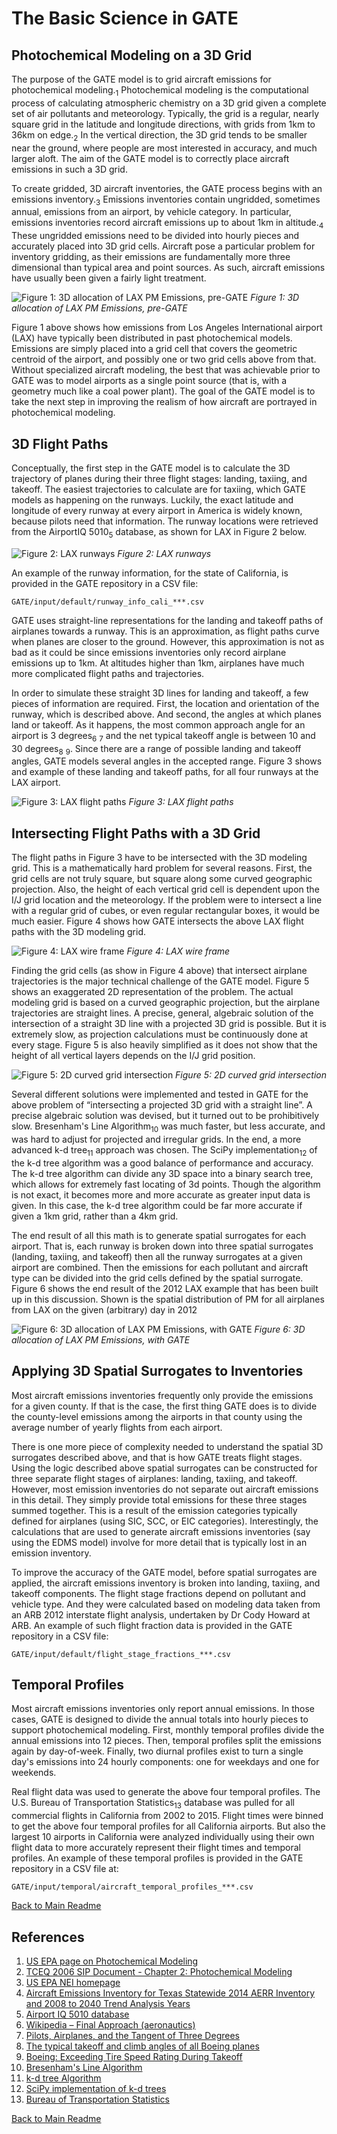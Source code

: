 # The Basic Science in GATE


## Photochemical Modeling on a 3D Grid

The purpose of the GATE model is to grid aircraft emissions for photochemical modeling.<sub>1</sub>  Photochemical modeling is the computational process of calculating atmospheric chemistry on a 3D grid given a complete set of air pollutants and meteorology. Typically, the grid is a regular, nearly square grid in the latitude and longitude directions, with grids from 1km to 36km on edge.<sub>2</sub> In the vertical direction, the 3D grid tends to be smaller near the ground, where people are most interested in accuracy, and much larger aloft. The aim of the GATE model is to correctly place aircraft emissions in such a 3D grid.

To create gridded, 3D aircraft inventories, the GATE process begins with an emissions inventory.<sub>3</sub> Emissions inventories contain ungridded, sometimes annual, emissions from an airport, by vehicle category. In particular, emissions inventories record aircraft emissions up to about 1km in altitude.<sub>4</sub> These ungridded emissions need to be divided into hourly pieces and accurately placed into 3D grid cells. Aircraft pose a particular problem for inventory gridding, as their emissions are fundamentally more three dimensional than typical area and point sources. As such, aircraft emissions have usually been given a fairly light treatment.

![Figure 1: 3D allocation of LAX PM Emissions, pre-GATE](resources/LAX_2012_PM_one_lego.png)
*Figure 1: 3D allocation of LAX PM Emissions, pre-GATE*

Figure 1 above shows how emissions from Los Angeles International airport (LAX) have typically been distributed in past photochemical models. Emissions are simply placed into a grid cell that covers the geometric centroid of the airport, and possibly one or two grid cells above from that. Without specialized aircraft modeling, the best that was achievable prior to GATE was to model airports as a single point source (that is, with a geometry much like a coal power plant). The goal of the GATE model is to take the next step in improving the realism of how aircraft are portrayed in photochemical modeling.


## 3D Flight Paths

Conceptually, the first step in the GATE model is to calculate the 3D trajectory of planes during their three flight stages: landing, taxiing, and takeoff. The easiest trajectories to calculate are for taxiing, which GATE models as happening on the runways. Luckily, the exact latitude and longitude of every runway at every airport in America is widely known, because pilots need that information. The runway locations were retrieved from the AirportIQ 5010<sub>5</sub> database, as shown for LAX in Figure 2 below.

![Figure 2: LAX runways](resources/LAX_2012_runways.png)
*Figure 2: LAX runways*

An example of the runway information, for the state of California, is provided in the GATE repository in a CSV file:

    GATE/input/default/runway_info_cali_***.csv 

GATE uses straight-line representations for the landing and takeoff paths of airplanes towards a runway. This is an approximation, as flight paths curve when planes are closer to the ground. However, this approximation is not as bad as it could be since emissions inventories only record airplane emissions up to 1km. At altitudes higher than 1km, airplanes have much more complicated flight paths and trajectories.

In order to simulate these straight 3D lines for landing and takeoff, a few pieces of information are required. First, the location and orientation of the runway, which is described above. And second, the angles at which planes land or takeoff. As it happens, the most common approach angle for an airport is 3 degrees<sub>6</sub> <sub>7</sub> and the net typical takeoff angle is between 10 and 30 degrees<sub>8</sub> <sub>9</sub>. Since there are a range of possible landing and takeoff angles, GATE models several angles in the accepted range. Figure 3 shows and example of these landing and takeoff paths, for all four runways at the LAX airport.

![Figure 3: LAX flight paths](resources/LAX_2012_flight_paths.png)
*Figure 3: LAX flight paths*


## Intersecting Flight Paths with a 3D Grid

The flight paths in Figure 3 have to be intersected with the 3D modeling grid. This is a mathematically hard problem for several reasons. First, the grid cells are not truly square, but square along some curved geographic projection. Also, the height of each vertical grid cell is dependent upon the I/J grid location and the meteorology. If the problem were to intersect a line with a regular grid of cubes, or even regular rectangular boxes, it would be much easier. Figure 4 shows how GATE intersects the above LAX flight paths with the 3D modeling grid.

![Figure 4: LAX wire frame](resources/LAX_2012_wire_frame.png)
*Figure 4: LAX wire frame*

Finding the grid cells (as show in Figure 4 above) that intersect airplane trajectories is the major technical challenge of the GATE model. Figure 5 shows an exaggerated 2D representation of the problem. The actual modeling grid is based on a curved geographic projection, but the airplane trajectories are straight lines. A precise, general, algebraic solution of the intersection of a straight 3D line with a projected 3D grid is possible. But it is extremely slow, as projection calculations must be continuously done at every stage. Figure 5 is also heavily simplified as it does not show that the height of all vertical layers depends on the I/J grid position.

![Figure 5: 2D curved grid intersection](resources/curved_grid_intersect.png)
*Figure 5: 2D curved grid intersection*

Several different solutions were implemented and tested in GATE for the above problem of “intersecting a projected 3D grid with a straight line”. A precise algebraic solution was devised, but it turned out to be prohibitively slow. Bresenham's Line Algorithm<sub>10</sub> was much faster, but less accurate, and was hard to adjust for projected and irregular grids. In the end, a more advanced k-d tree<sub>11</sub> approach was chosen. The SciPy implementation<sub>12</sub> of the k-d tree algorithm was a good balance of performance and accuracy. The k-d tree algorithm can divide any 3D space into a binary search tree, which allows for extremely fast locating of 3d points. Though the algorithm is not exact, it becomes more and more accurate as greater input data is given. In this case, the k-d tree algorithm could be far more accurate if given a 1km grid, rather than a 4km grid.

The end result of all this math is to generate spatial surrogates for each airport. That is, each runway is broken down into three spatial surrogates (landing, taxiing, and takeoff) then all the runway surrogates at a given airport are combined. Then the emissions for each pollutant and aircraft type can be divided into the grid cells defined by the spatial surrogate. Figure 6 shows the end result of the 2012 LAX example that has been built up in this discussion. Shown is the spatial distribution of PM for all airplanes from LAX on the given (arbitrary) day in 2012

![Figure 6: 3D allocation of LAX PM Emissions, with GATE](resources/LAX_2012_PM_GATE.png)
*Figure 6: 3D allocation of LAX PM Emissions, with GATE*

## Applying 3D Spatial Surrogates to Inventories

Most aircraft emissions inventories frequently only provide the emissions for a given county. If that is the case, the first thing GATE does is to divide the county-level emissions among the airports in that county using the average number of yearly flights from each airport.

There is one more piece of complexity needed to understand the spatial 3D surrogates described above, and that is how GATE treats flight stages. Using the logic described above spatial surrogates can be constructed for three separate flight stages of airplanes: landing, taxiing, and takeoff. However, most emission inventories do not separate out aircraft emissions in this detail. They simply provide total emissions for these three stages summed together. This is a result of the emission categories typically defined for airplanes (using SIC, SCC, or EIC categories). Interestingly, the calculations that are used to generate aircraft emissions inventories (say using the EDMS model) involve for more detail that is typically lost in an emission inventory.

To improve the accuracy of the GATE model, before spatial surrogates are applied, the aircraft emissions inventory is broken into landing, taxiing, and takeoff components. The flight stage fractions depend on pollutant and vehicle type. And they were calculated based on modeling data taken from an ARB 2012 interstate flight analysis, undertaken by Dr Cody Howard at ARB. An example of such flight fraction data is provided in the GATE repository in a CSV file:

    GATE/input/default/flight_stage_fractions_***.csv


## Temporal Profiles

Most aircraft emissions inventories only report annual emissions. In those cases, GATE is designed to divide the annual totals into hourly pieces to support photochemical modeling. First, monthly temporal profiles divide the annual emissions into 12 pieces. Then, temporal profiles split the emissions again by day-of-week. Finally, two diurnal profiles exist to turn a single day's emissions into 24 hourly components: one for weekdays and one for weekends.

Real flight data was used to generate the above four temporal profiles. The U.S. Bureau of Transportation Statistics<sub>13</sub> database was pulled for all commercial flights in California from 2002 to 2015. Flight times were binned to get the above four temporal profiles for all California airports. But also the largest 10 airports in California were analyzed individually using their own flight data to more accurately represent their flight times and temporal profiles. An example of these temporal profiles is provided in the GATE repository in a CSV file at:

    GATE/input/temporal/aircraft_temporal_profiles_***.csv 


[Back to Main Readme](../README.md)


## References

1. [US EPA page on Photochemical Modeling](https://www3.epa.gov/scram001/photochemicalindex.htm)
2. [TCEQ 2006 SIP Document - Chapter 2: Photochemical Modeling](http://www.tceq.texas.gov/assets/public/implementation/air/sip/hgb/hgb_sip_2006/06027SIP_proCh2.pdf)
3. [US EPA NEI homepage](https://www.epa.gov/air-emissions-inventories/national-emissions-inventory-nei)
4. [Aircraft Emissions Inventory for Texas Statewide 2014 AERR Inventory and 2008 to 2040 Trend Analysis Years](https://www.tceq.texas.gov/assets/public/implementation/air/am/contracts/reports/ei/582155160603FY1508-20160516-erg-2014_AERR_Inventory_Aircraft_Revised.pdf)
5. [Airport IQ 5010 database](http://www.gcr1.com/5010web/)
6. [Wikipedia – Final Approach (aeronautics)](https://en.wikipedia.org/wiki/Final_approach_%28aeronautics%29)
7. [Pilots, Airplanes, and the Tangent of Three Degrees](https://pumas.nasa.gov/files/10_13_99_1.pdf)
8. [The typical takeoff and climb angles of all Boeing planes](https://www.bangaloreaviation.com/2009/05/typical-takeoff-and-climb-angles-of-all.html)
9. [Boeing: Exceeding Tire Speed Rating During Takeoff](http://www.boeing.com/commercial/aeromagazine/articles/qtr_02_09/pdfs/AERO_Q209_article04.pdf)
10. [Bresenham's Line Algorithm](https://en.wikipedia.org/wiki/Bresenham's_line_algorithm)
11. [k-d tree Algorithm](https://en.wikipedia.org/wiki/K-d_tree)
12. [SciPy implementation of k-d trees](https://docs.scipy.org/doc/scipy/reference/generated/scipy.spatial.cKDTree.query.html#scipy.spatial.cKDTree.query)
13. [Bureau of Transportation Statistics](https://www.transtats.bts.gov/Tables.asp?DB_ID=111&DB_Name=Air%20Carrier%20Statistics%20%28Form%2041%20Traffic%29-%20All%20Carriers&DB_Short_Name=Air%20Carriers)


[Back to Main Readme](../README.md)
